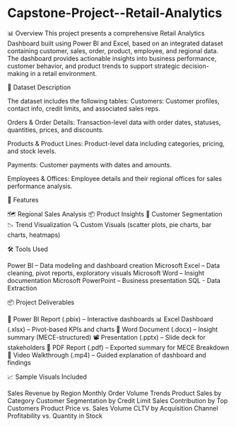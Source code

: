 # Capstone-Project--Retail-Analytics

📊 Overview
This project presents a comprehensive Retail Analytics Dashboard built using Power BI and Excel, based on an integrated dataset containing customer, sales, order, product, employee, and regional data. The dashboard provides actionable insights into business performance, customer behavior, and product trends to support strategic decision-making in a retail environment.

📁 Dataset Description

The dataset includes the following tables:
Customers: Customer profiles, contact info, credit limits, and associated sales reps.

Orders & Order Details: Transaction-level data with order dates, statuses, quantities, prices, and discounts.

Products & Product Lines: Product-level data including categories, pricing, and stock levels.

Payments: Customer payments with dates and amounts.

Employees & Offices: Employee details and their regional offices for sales performance analysis.


📌 Features

🗺️ Regional Sales Analysis
📦 Product Insights
👥 Customer Segmentation
📉 Trend Visualization
🔍 Custom Visuals (scatter plots, pie charts, bar charts, heatmaps)

🛠 Tools Used

Power BI – Data modeling and dashboard creation
Microsoft Excel – Data cleaning, pivot reports, exploratory visuals
Microsoft Word – Insight documentation
Microsoft PowerPoint – Business presentation
SQL - Data Extraction

📦 Project Deliverables

📁 Power BI Report (.pbix) – Interactive dashboards
📊 Excel Dashboard (.xlsx) – Pivot-based KPIs and charts
📝 Word Document (.docx) – Insight summary (MECE-structured)
📽 Presentation (.pptx) – Slide deck for stakeholders
📄 PDF Report (.pdf) – Exported summary for MECE Breakdown
🎥 Video Walkthrough (.mp4) – Guided explanation of dashboard and findings

📈 Sample Visuals Included

Sales Revenue by Region
Monthly Order Volume Trends
Product Sales by Category
Customer Segmentation by Credit Limit
Sales Contribution by Top Customers
Product Price vs. Sales Volume
CLTV by Acquisition Channel
Profitability vs. Quantity in Stock
